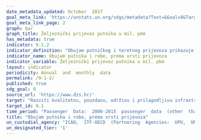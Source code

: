```yaml
---
date_metadata_updated: October  2017
goal_meta_link: 'https://unstats.un.org/sdgs/metadata?Text=&Goal=9&Target='
goal_meta_link_page: 2
graph: bar
graph_title: Željeznički prijevoz putnika u mil. pkm
has_metadata: true
indicator: 9.1.2
indicator_definition: "Obujam putničkog i teretnog prijevoza prikazuje se u putničkim kilometrima i tonskim kilometrima, te dijeli prema vrsti prijevoza. U svrhu praćenja ovog pokazatelja, podaci o putničkim kilometrima dijele se između cestovnog (razdijeljenog na osobna vozila, autobuse i motocikle) i željezničkog prijevoza, a tonski kilometri prikazuju se kao cestovni prijevoz, željeznički prijevoz i prijevoz na unutarnjim vodnim putovima. Prikazani su i tonski kilometri cjevovodnog transporta nafte i plina. Putnički kilometar (PKM) je jedinica mjere koja predstavlja prijevoz jednog putnika na udaljenosti od jednoga kilometra. U željezničkom prijevozu putnika prikazani su putnički kilometri ostvareni na teritoriju Republike Hrvatske. Kod prijevoza putnika motociklima, osobnim vozilima i autobusima za procjenu izračuna uzima se ukupna duljina putovanja od mjesta ukrcaja do mjesta iskrcaja. Tonski kilometar (TKM) je jedinica mjere prijevoza robe koja predstavlja prijevoz jedne tone robe na udaljenosti od jednoga kilometra. Kod željezničkog prijevoza robe, prijevoza robe na unutarnjim vodnim putovima, transportirane nafte i transportiranog plina prikazani su tonski kilometri na teritoriju Republike Hrvatske. U cestovnom prijevozu robe za izračun se uzima ukupna duljina putovanja od mjesta utovara do mjesta istovara."
indicator_name: Obujam putnika i robe, prema vrsti prijevoza
indicator_variable: Željeznički prijevoz putnika u mil. pkm
layout: indicator
periodicity: Annual  and  monthly  data
permalink: /9-1-2/
published: true
sdg_goal: 9
source_url: 'https://www.dzs.hr/'
target: "Razviti kvalitetnu, pouzdanu, održivu i prilagodljivu infrastrukturu, uključujući regionalnu i međugraničnu infrastrukturu, kako bi se podržali ekonomski razvoj i ljudsko blagostanje, s fokusom na jeftinom i jednakom pristupu za sve."
target_id: 9.1
time_period: "Passenger  Data:  2000-2015  passenger  data  (other  than  Amtrak  data),  2000-2016  Amtrak  data;  Freight  Data:  2007  and  2012-2015"
title: "Obujam putnika i robe, prema vrsti prijevoza"
un_custodial_agency: "ICAO,  ITF-OECD  (Partnering  Agencies:  UPU,  UNEP,  UNECE)"
un_designated_tier: '1'
---
```

